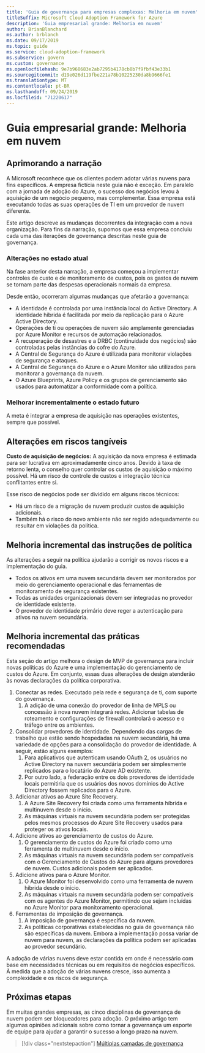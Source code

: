 ```yaml
---
title: 'Guia de governança para empresas complexas: Melhoria em nuvem'
titleSuffix: Microsoft Cloud Adoption Framework for Azure
description: 'Guia empresarial grande: Melhoria em nuvem'
author: BrianBlanchard
ms.author: brblanch
ms.date: 09/17/2019
ms.topic: guide
ms.service: cloud-adoption-framework
ms.subservice: govern
ms.custom: governance
ms.openlocfilehash: 9e7b968683e2ab7295b4178cb8b7f9fbf43e33b1
ms.sourcegitcommit: d19e026d119fbe221a78b10225230da8b9666fe1
ms.translationtype: MT
ms.contentlocale: pt-BR
ms.lasthandoff: 09/24/2019
ms.locfileid: "71220617"
---
```

# <a name="large-enterprise-guide-multicloud-improvement"></a>Guia empresarial grande: Melhoria em nuvem

## <a name="advancing-the-narrative"></a>Aprimorando a narração

A Microsoft reconhece que os clientes podem adotar várias nuvens para fins específicos. A empresa fictícia neste guia não é exceção. Em paralelo com a jornada de adoção do Azure, o sucesso dos negócios levou à aquisição de um negócio pequeno, mas complementar. Essa empresa está executando todas as suas operações de TI em um provedor de nuvem diferente.

Este artigo descreve as mudanças decorrentes da integração com a nova organização. Para fins da narração, supomos que essa empresa concluiu cada uma das iterações de governança descritas neste guia de governança.

### <a name="changes-in-the-current-state"></a>Alterações no estado atual

Na fase anterior desta narração, a empresa começou a implementar controles de custo e de monitoramento de custos, pois os gastos de nuvem se tornam parte das despesas operacionais normais da empresa.

Desde então, ocorreram algumas mudanças que afetarão a governança:

- A identidade é controlada por uma instância local do Active Directory. A identidade híbrida é facilitada por meio da replicação para o Azure Active Directory.
- Operações de ti ou operações de nuvem são amplamente gerenciadas por Azure Monitor e recursos de automação relacionados.
- A recuperação de desastres e a DRBC (continuidade dos negócios) são controladas pelas instâncias do cofre do Azure.
- A Central de Segurança do Azure é utilizada para monitorar violações de segurança e ataques.
- A Central de Segurança do Azure e o Azure Monitor são utilizados para monitorar a governança da nuvem.
- O Azure Blueprints, Azure Policy e os grupos de gerenciamento são usados para automatizar a conformidade com a política.

### <a name="incrementally-improve-the-future-state"></a>Melhorar incrementalmente o estado futuro

A meta é integrar a empresa de aquisição nas operações existentes, sempre que possível.

## <a name="changes-in-tangible-risks"></a>Alterações em riscos tangíveis

**Custo de aquisição de negócios:** A aquisição da nova empresa é estimada para ser lucrativa em aproximadamente cinco anos. Devido à taxa de retorno lenta, o conselho quer controlar os custos de aquisição o máximo possível. Há um risco de controle de custos e integração técnica conflitantes entre si.

Esse risco de negócios pode ser dividido em alguns riscos técnicos:

- Há um risco de a migração de nuvem produzir custos de aquisição adicionais.
- Também há o risco do novo ambiente não ser regido adequadamente ou resultar em violações da política.

## <a name="incremental-improvement-of-the-policy-statements"></a>Melhoria incremental das instruções de política

As alterações a seguir na política ajudarão a corrigir os novos riscos e a implementação do guia.

- Todos os ativos em uma nuvem secundária devem ser monitorados por meio do gerenciamento operacional e das ferramentas de monitoramento de segurança existentes.
- Todas as unidades organizacionais devem ser integradas no provedor de identidade existente.
- O provedor de identidade primário deve reger a autenticação para ativos na nuvem secundária.

## <a name="incremental-improvement-of-the-best-practices"></a>Melhoria incremental das práticas recomendadas

Esta seção do artigo melhora o design de MVP de governança para incluir novas políticas do Azure e uma implementação do gerenciamento de custos do Azure. Em conjunto, essas duas alterações de design atenderão às novas declarações da política corporativa.

1. Conectar as redes. Executado pela rede e segurança de ti, com suporte do governança.
    1. A adição de uma conexão do provedor de linha de MPLS ou concessão à nova nuvem integrará redes. Adicionar tabelas de roteamento e configurações de firewall controlará o acesso e o tráfego entre os ambientes.
2. Consolidar provedores de identidade. Dependendo das cargas de trabalho que estão sendo hospedadas na nuvem secundária, há uma variedade de opções para a consolidação do provedor de identidade. A seguir, estão alguns exemplos:
    1. Para aplicativos que autenticam usando OAuth 2, os usuários no Active Directory na nuvem secundária podem ser simplesmente replicados para o locatário do Azure AD existente.
    2. Por outro lado, a federação entre os dois provedores de identidade locais permitiria que os usuários dos novos domínios do Active Directory fossem replicados para o Azure.
3. Adicionar ativos ao Azure Site Recovery.
    1. A Azure Site Recovery foi criada como uma ferramenta híbrida e multinuvem desde o início.
    2. As máquinas virtuais na nuvem secundária podem ser protegidas pelos mesmos processos do Azure Site Recovery usados para proteger os ativos locais.
4. Adicione ativos ao gerenciamento de custos do Azure.
    1. O gerenciamento de custos do Azure foi criado como uma ferramenta de multinuvem desde o início.
    2. As máquinas virtuais na nuvem secundária podem ser compatíveis com o Gerenciamento de Custos do Azure para alguns provedores de nuvem. Custos adicionais podem ser aplicados.
5. Adicione ativos para o Azure Monitor.
    1. O Azure Monitor foi desenvolvido como uma ferramenta de nuvem híbrida desde o início.
    2. As máquinas virtuais na nuvem secundária podem ser compatíveis com os agentes do Azure Monitor, permitindo que sejam incluídas no Azure Monitor para monitoramento operacional.
6. Ferramentas de imposição de governança.
    1. A imposição de governança é específica da nuvem.
    2. As políticas corporativas estabelecidas no guia de governança não são específicas da nuvem. Embora a implementação possa variar de nuvem para nuvem, as declarações da política podem ser aplicadas ao provedor secundário.

A adoção de várias nuvens deve estar contida em onde é necessário com base em necessidades técnicas ou em requisitos de negócios específicos. À medida que a adoção de várias nuvens cresce, isso aumenta a complexidade e os riscos de segurança.

## <a name="next-steps"></a>Próximas etapas

Em muitas grandes empresas, as cinco disciplinas de governança de nuvem podem ser bloqueadores para adoção. O próximo artigo tem algumas opiniões adicionais sobre como tornar a governança um esporte de equipe para ajudar a garantir o sucesso a longo prazo na nuvem.

> [!div class="nextstepaction"]
> [Múltiplas camadas de governança](./multiple-layers-of-governance.md)
